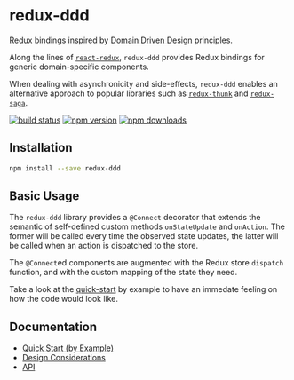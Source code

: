 redux-ddd
=========

[Redux](https://github.com/reactjs/redux) bindings inspired by [Domain Driven Design](https://en.wikipedia.org/wiki/Domain-driven_design) principles.

Along the lines of [`react-redux`](https://en.wikipedia.org/wiki/Domain-driven_design), `redux-ddd` provides Redux bindings for generic domain-specific components.

When dealing with asynchronicity and side-effects, `redux-ddd` enables an alternative approach to popular libraries such as [`redux-thunk`](https://github.com/gaearon/redux-thunk) and [`redux-saga`](https://github.com/redux-saga/redux-saga).

[![build status](https://img.shields.io/travis/alessiodm/redux-ddd/master.svg?style=flat-square)](https://travis-ci.org/alessiodm/redux-ddd)
[![npm version](https://img.shields.io/npm/v/redux-ddd.svg?style=flat-square)](https://www.npmjs.com/package/redux-ddd)
[![npm downloads](https://img.shields.io/npm/dm/redux-ddd.svg?style=flat-square)](https://www.npmjs.com/package/redux-ddd)

## Installation

```bash
npm install --save redux-ddd
```

## Basic Usage

The `redux-ddd` library provides a `@Connect` decorator that extends the semantic of self-defined custom methods `onStateUpdate` and `onAction`. The former will be called every time the observed state updates, the latter will be called when an action is dispatched to the store.

The `@Connect`ed components are augmented with the Redux store `dispatch` function, and with the custom mapping of the state they need.

Take a look at the [quick-start](docs/quickstart.md) by example to have an immedate feeling on how the code would look like.

## Documentation

- [Quick Start (by Example)](docs/quickstart.md)
- [Design Considerations](docs/design.md)
- [API](docs/api.md)

